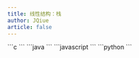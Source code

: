 ```yaml
---
title: 线性结构：栈
author: JQiue
article: false
---
```


<CodeGroup>

<CodeGroupItem title="C" active>
```c
```
</CodeGroupItem>

<CodeGroupItem title="java">
```java
```
</CodeGroupItem>

<CodeGroupItem title="javascript">
```javascript
```
</CodeGroupItem>

<CodeGroupItem title="python">
```python
```
</CodeGroupItem>

</CodeGroup>
